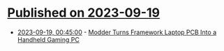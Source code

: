 # [Published on 2023-09-19](index.md)

* [2023-09-19, 00:45:00](https://hardware.slashdot.org/story/23/09/18/210216/modder-turns-framework-laptop-pcb-into-a-handheld-gaming-pc?utm_source=rss1.0mainlinkanon&utm_medium=feed) - [Modder Turns Framework Laptop PCB Into a Handheld Gaming PC](https://hardware.slashdot.org/story/23/09/18/210216/modder-turns-framework-laptop-pcb-into-a-handheld-gaming-pc?utm_source=rss1.0mainlinkanon&utm_medium=feed)
